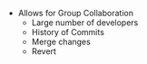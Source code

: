 - Allows for Group Collaboration
	- Large number of developers
	- History of Commits
	- Merge changes
	- Revert
